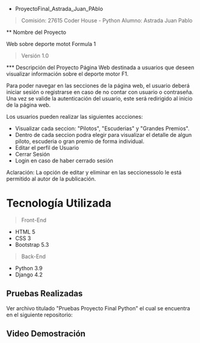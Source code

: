 * ProyectoFinal_Astrada_Juan_PAblo
> Comisión: 27615 Coder House - Python
> Alumno: Astrada Juan Pablo

** Nombre del Proyecto

Web sobre deporte motot Formula 1

> Versión 1.0

*** Descripción del Proyecto
Página Web destinada a usuarios que deseen visualizar información sobre el deporte motor F1.

Para poder navegar en las secciones de la página web, el usuario deberá iniciar sesión o registrarse en caso de no contar con usuario o contraseña. Una vez se valide la autenticación del usuario, este será redirigido al inicio de la página web.

Los usuarios pueden realizar las siguientes accciones:
- Visualizar cada seccion: "Pilotos", "Escuderias" y "Grandes Premios".
- Dentro de cada seccion podra elegir para visualizar el detalle de algun piloto, escuderia o gran premio de forma individual.
- Editar el perfil de Usuario
- Cerrar Sesión
- Login en caso de haber cerrado sesión

Aclaración: La opción de editar y eliminar en las seccionessolo le está permitido al autor de la publicación.

# Tecnología Utilizada

> Front-End
- HTML 5
- CSS 3
- Bootstrap 5.3

> Back-End
- Python 3.9
- Django 4.2

## Pruebas Realizadas

Ver archivo titulado "Pruebas Proyecto Final Python" el cual se encuentra en el siguiente repositorio: 

## Video Demostración
